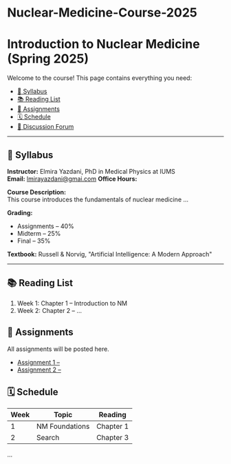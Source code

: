 # Nuclear-Medicine-Course-2025
# Introduction to Nuclear Medicine (Spring 2025)

Welcome to the course! This page contains everything you need:
- [📄 Syllabus](#syllabus)
- [📚 Reading List](#reading-list)
- [🧪 Assignments](#assignments)
- [🗓️ Schedule](#schedule)
- [💬 Discussion Forum](https://piazza.com/your-course-link)

---

## 📄 Syllabus
**Instructor:** Elmira Yazdani, PhD in Medical Physics at IUMS  
**Email:** lmirayazdani@gmai.com 
**Office Hours:** 

**Course Description:**  
This course introduces the fundamentals of nuclear medicine ...

**Grading:**
- Assignments – 40%
- Midterm – 25%
- Final – 35%

**Textbook:** Russell & Norvig, "Artificial Intelligence: A Modern Approach"

---

## 📚 Reading List
1. Week 1: Chapter 1 – Introduction to NM
2. Week 2: Chapter 2 – 
...

## 🧪 Assignments
All assignments will be posted here.
- [Assignment 1 – ](assignments/assignment1.md)
- [Assignment 2 – ](assignments/assignment2.md)

## 🗓️ Schedule
| Week | Topic | Reading |
|------|-------|---------|
| 1 | NM Foundations | Chapter 1 |
| 2 | Search | Chapter 3 |
...

